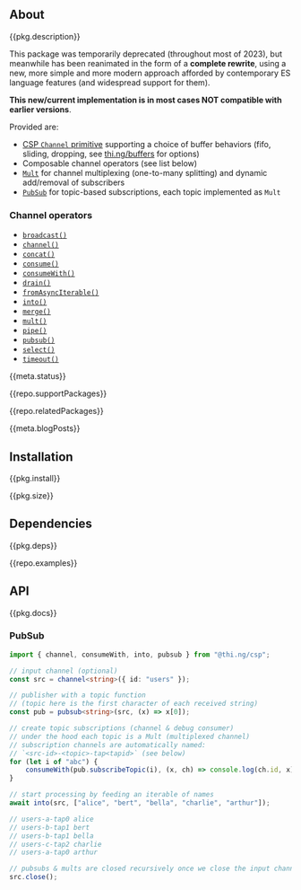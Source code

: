 <!-- include ../../assets/tpl/header.md -->

<!-- toc -->

## About

{{pkg.description}}

This package was temporarily deprecated (throughout most of 2023), but meanwhile
has been reanimated in the form of a **complete rewrite**, using a new, more
simple and more modern approach afforded by contemporary ES language features
(and widespread support for them).

**This new/current implementation is in most cases NOT compatible with earlier
versions**.

Provided are:

- [CSP `Channel`
  primitive](https://docs.thi.ng/umbrella/csp/classes/Channel.html) supporting a
  choice of buffer behaviors (fifo, sliding, dropping, see
  [thi.ng/buffers](https://github.com/thi-ng/umbrella/blob/develop/packages/buffers)
  for options)
- Composable channel operators (see list below)
- [`Mult`](https://docs.thi.ng/umbrella/csp/classes/Mult.html) for channel
  multiplexing (one-to-many splitting) and dynamic add/removal of subscribers
- [`PubSub`](https://docs.thi.ng/umbrella/csp/classes/PubSub.html) for
  topic-based subscriptions, each topic implemented as `Mult`

### Channel operators

- [`broadcast()`](https://docs.thi.ng/umbrella/csp/functions/broadcast.html)
- [`channel()`](https://docs.thi.ng/umbrella/csp/functions/channel.html)
- [`concat()`](https://docs.thi.ng/umbrella/csp/functions/concat.html)
- [`consume()`](https://docs.thi.ng/umbrella/csp/functions/consume.html)
- [`consumeWith()`](https://docs.thi.ng/umbrella/csp/functions/consumeWith.html)
- [`drain()`](https://docs.thi.ng/umbrella/csp/functions/drain.html)
- [`fromAsyncIterable()`](https://docs.thi.ng/umbrella/csp/functions/fromAsyncIterable.html)
- [`into()`](https://docs.thi.ng/umbrella/csp/functions/into.html)
- [`merge()`](https://docs.thi.ng/umbrella/csp/functions/merge.html)
- [`mult()`](https://docs.thi.ng/umbrella/csp/functions/mult.html)
- [`pipe()`](https://docs.thi.ng/umbrella/csp/functions/pipe.html)
- [`pubsub()`](https://docs.thi.ng/umbrella/csp/functions/pubsub.html)
- [`select()`](https://docs.thi.ng/umbrella/csp/functions/select.html)
- [`timeout()`](https://docs.thi.ng/umbrella/csp/functions/timeout.html)

{{meta.status}}

{{repo.supportPackages}}

{{repo.relatedPackages}}

{{meta.blogPosts}}

## Installation

{{pkg.install}}

{{pkg.size}}

## Dependencies

{{pkg.deps}}

{{repo.examples}}

## API

{{pkg.docs}}

### PubSub

```ts tangle:export/readme-pubsub.ts
import { channel, consumeWith, into, pubsub } from "@thi.ng/csp";

// input channel (optional)
const src = channel<string>({ id: "users" });

// publisher with a topic function
// (topic here is the first character of each received string)
const pub = pubsub<string>(src, (x) => x[0]);

// create topic subscriptions (channel & debug consumer)
// under the hood each topic is a Mult (multiplexed channel)
// subscription channels are automatically named:
// `<src-id>-<topic>-tap<tapid>` (see below)
for (let i of "abc") {
	consumeWith(pub.subscribeTopic(i), (x, ch) => console.log(ch.id, x));
}

// start processing by feeding an iterable of names
await into(src, ["alice", "bert", "bella", "charlie", "arthur"]);

// users-a-tap0 alice
// users-b-tap1 bert
// users-b-tap1 bella
// users-c-tap2 charlie
// users-a-tap0 arthur

// pubsubs & mults are closed recursively once we close the input channel
src.close();
```

<!-- include ../../assets/tpl/footer.md -->
